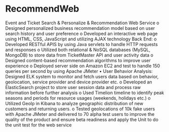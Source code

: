# RecommendWeb
Event and Ticket Search &amp; Personalize &amp; Recommendation Web Service
o Designed personalized business recommendation model based on user search history and user preference
o Developed an interactive web page using HTML, CSS, JavaScript and utilizing AJAX technology
Back End:
o Developed RESTful APIS by using Java servlets to handle HTTP requests and responses
o Utilized both relational & NoSQL databases (MySQL, MongoDB) to store data from TicketMaster API and user activity data o Designed content-based recommendation algorithms to improve user experience
o Deployed server side on Amazon EC2 and test to handle 150 queries per second by using Apache JMeter
• User Behavior Analysis: Designed ELK system to monitor and fetch users data based on behavior, geolocation, service provider and device provider etc. o Developed an ElasticSearch project to store user session data and process raw information before further analysis
o Used Timelion timeline to identify peak seasons and periods for resource usages (weekends, holidays etc.)
o Utilized GeoIp in Kibana to analyze geographic distribution of new customers and returning users.
o Tested geolocations of 10k fake users with Apache JMeter and delivered to 70 alpha test users to improve the quality of the product and ensure beta readiness and apply the Unit to do the unit test for the web service
